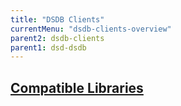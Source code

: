 ```yaml
---
title: "DSDB Clients"
currentMenu: "dsdb-clients-overview"
parent2: dsdb-clients
parent1: dsd-dsdb
---
```


## [Compatible Libraries](/dsdb/clients/api.md)
